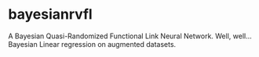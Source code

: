 # bayesianrvfl

A Bayesian Quasi-Randomized Functional Link Neural Network. Well, well... Bayesian Linear regression on augmented datasets. 

